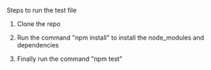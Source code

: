 Steps to run the test file

1) Clone the repo 

2) Run the command "npm install" to install the node_modules and dependencies

3) Finally run the command "npm test"